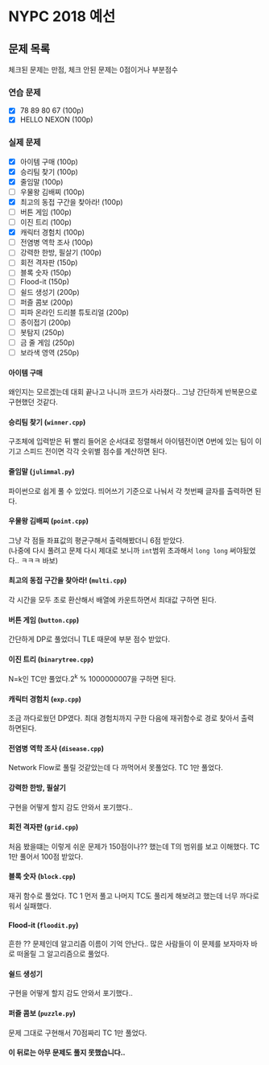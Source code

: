 # NYPC 2018 예선

## 문제 목록
체크된 문제는 만점, 체크 안된 문제는 0점이거나 부분점수
### 연습 문제
- [x] 78 89 80 67 (100p)
- [x] HELLO NEXON (100p)
### 실제 문제
- [x] 아이템 구매 (100p)
- [x] 승리팀 찾기 (100p)
- [x] 줄임말 (100p)
- [ ] 우물왕 김배찌 (100p)
- [x] 최고의 동접 구간을 찾아라! (100p)
- [ ] 버튼 게임 (100p)
- [ ] 이진 트리 (100p)
- [x] 캐릭터 경험치 (100p)
- [ ] 전염병 역학 조사 (100p)
- [ ] 강력한 한방, 필살기 (100p)
- [ ] 회전 격자판 (150p)
- [ ] 블록 숫자 (150p)
- [ ] Flood-it (150p)
- [ ] 쉴드 생성기 (200p)
- [ ] 퍼즐 콤보 (200p)
- [ ] 피파 온라인 드리블 튜토리얼 (200p)
- [ ] 종이접기 (200p)
- [ ] 봇탐지 (250p)
- [ ] 금 줄 게임 (250p)
- [ ] 보라색 영역 (250p)

#### 아이템 구매
왜인지는 모르겠는데 대회 끝나고 나니까 코드가 사라졌다.. 그냥 간단하게 반복문으로 구현했던 것같다.
#### 승리팀 찾기 (`winner.cpp`)
구조체에 입력받은 뒤 빨리 들어온 순서대로 정렬해서 아이템전이면 0번에 있는 팀이 이기고 스피드 전이면 각각 숫위별 점수를 계산하면 된다.
#### 줄임말 (`julimmal.py`)
파이썬으로 쉽게 풀 수 있었다. 띄어쓰기 기준으로 나눠서 각 첫번째 글자를 출력하면 된다.
#### 우물왕 김배찌 (`point.cpp`)
그냥 각 점들 좌표값의 평균구해서 출력해봤더니 6점 받았다.<br>
(나중에 다시 풀려고 문제 다시 제대로 보니까 `int`범위 초과해서 `long long` 써야됬었다.. ㅋㅋㅋ 바보)
#### 최고의 동접 구간을 찾아라! (`multi.cpp`)
각 시간을 모두 초로 환산해서 배열에 카운트하면서 최대값 구하면 된다.
#### 버튼 게임 (`button.cpp`)
간단하게 DP로 풀었더니 TLE 때문에 부분 점수 받았다.
#### 이진 트리 (`binarytree.cpp`)
N=k인 TC만 풀었다.2<sup>k</sup> % 1000000007을 구하면 된다.
#### 캐릭터 경험치 (`exp.cpp`)
조금 까다로웠던 DP였다. 최대 경험치까지 구한 다음에 재귀함수로 경로 찾아서 출력 하면된다.
#### 전염병 역학 조사 (`disease.cpp`)
Network Flow로 풀릴 것같았는데 다 까먹어서 못풀었다. TC 1만 풀었다.
#### 강력한 한방, 필살기
구현을 어떻게 할지 감도 안와서 포기했다..
#### 회전 격자판 (`grid.cpp`)
처음 봤을떄는 이렇게 쉬운 문제가 150점이나?? 했는데 T의 범위를 보고 이해했다. TC 1만 풀어서 100점 받았다.
#### 블록 숫자 (`block.cpp`)
재귀 함수로 풀었다. TC 1 먼저 풀고 나머지 TC도 풀리게 해보려고 했는데 너무 까다로워서 실패했다.
#### Flood-it (`floodit.py`)
흔한 ?? 문제인데 알고리즘 이름이 기억 안난다.. 많은 사람들이 이 문제를 보자마자 바로 떠올릴 그 알고리즘으로 풀었다.
#### 쉴드 생성기
구현을 어떻게 할지 감도 안와서 포기했다..
#### 퍼즐 콤보 (`puzzle.py`)
문제 그대로 구현해서 70점짜리 TC 1만 풀었다.
#### 이 뒤로는 아무 문제도 풀지 못했습니다..
